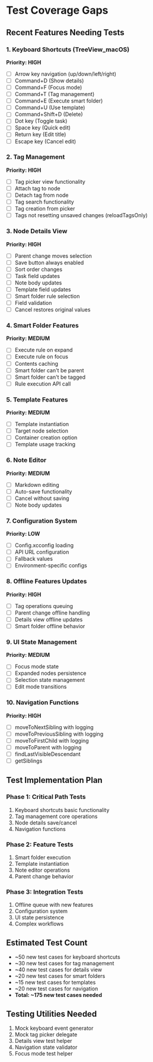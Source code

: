 # Test Coverage Gaps

## Recent Features Needing Tests

### 1. Keyboard Shortcuts (TreeView_macOS)
**Priority: HIGH**
- [ ] Arrow key navigation (up/down/left/right)
- [ ] Command+D (Show details)
- [ ] Command+F (Focus mode)
- [ ] Command+T (Tag management)
- [ ] Command+E (Execute smart folder)
- [ ] Command+U (Use template)
- [ ] Command+Shift+D (Delete)
- [ ] Dot key (Toggle task)
- [ ] Space key (Quick edit)
- [ ] Return key (Edit title)
- [ ] Escape key (Cancel edit)

### 2. Tag Management
**Priority: HIGH**
- [ ] Tag picker view functionality
- [ ] Attach tag to node
- [ ] Detach tag from node
- [ ] Tag search functionality
- [ ] Tag creation from picker
- [ ] Tags not resetting unsaved changes (reloadTagsOnly)

### 3. Node Details View
**Priority: HIGH**
- [ ] Parent change moves selection
- [ ] Save button always enabled
- [ ] Sort order changes
- [ ] Task field updates
- [ ] Note body updates
- [ ] Template field updates
- [ ] Smart folder rule selection
- [ ] Field validation
- [ ] Cancel restores original values

### 4. Smart Folder Features
**Priority: MEDIUM**
- [ ] Execute rule on expand
- [ ] Execute rule on focus
- [ ] Contents caching
- [ ] Smart folder can't be parent
- [ ] Smart folder can't be tagged
- [ ] Rule execution API call

### 5. Template Features
**Priority: MEDIUM**
- [ ] Template instantiation
- [ ] Target node selection
- [ ] Container creation option
- [ ] Template usage tracking

### 6. Note Editor
**Priority: MEDIUM**
- [ ] Markdown editing
- [ ] Auto-save functionality
- [ ] Cancel without saving
- [ ] Note body updates

### 7. Configuration System
**Priority: LOW**
- [ ] Config.xcconfig loading
- [ ] API URL configuration
- [ ] Fallback values
- [ ] Environment-specific configs

### 8. Offline Features Updates
**Priority: HIGH**
- [ ] Tag operations queuing
- [ ] Parent change offline handling
- [ ] Details view offline updates
- [ ] Smart folder offline behavior

### 9. UI State Management
**Priority: MEDIUM**
- [ ] Focus mode state
- [ ] Expanded nodes persistence
- [ ] Selection state management
- [ ] Edit mode transitions

### 10. Navigation Functions
**Priority: HIGH**
- [ ] moveToNextSibling with logging
- [ ] moveToPreviousSibling with logging
- [ ] moveToFirstChild with logging
- [ ] moveToParent with logging
- [ ] findLastVisibleDescendant
- [ ] getSiblings

## Test Implementation Plan

### Phase 1: Critical Path Tests
1. Keyboard shortcuts basic functionality
2. Tag management core operations
3. Node details save/cancel
4. Navigation functions

### Phase 2: Feature Tests
1. Smart folder execution
2. Template instantiation
3. Note editor operations
4. Parent change behavior

### Phase 3: Integration Tests
1. Offline queue with new features
2. Configuration system
3. UI state persistence
4. Complex workflows

## Estimated Test Count
- ~50 new test cases for keyboard shortcuts
- ~30 new test cases for tag management
- ~40 new test cases for details view
- ~20 new test cases for smart folders
- ~15 new test cases for templates
- ~20 new test cases for navigation
- **Total: ~175 new test cases needed**

## Testing Utilities Needed
1. Mock keyboard event generator
2. Mock tag picker delegate
3. Details view test helper
4. Navigation state validator
5. Focus mode test helper